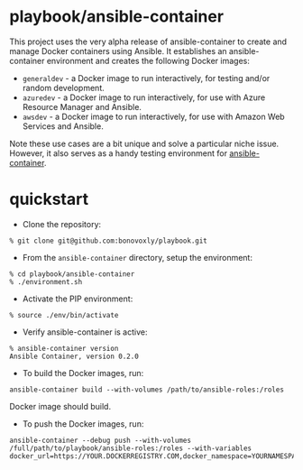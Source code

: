 # playbook/ansible-container

This project uses the very alpha release of ansible-container to create and manage Docker containers using Ansible.  It establishes an ansible-container environment and creates the following Docker images:

- `generaldev` - a Docker image to run interactively, for testing and/or random development.
- `azuredev` - a Docker image to run interactively, for use with Azure Resource Manager and Ansible.
- `awsdev` - a Docker image to run interactively, for use with Amazon Web Services and Ansible.

Note these use cases are a bit unique and solve a particular niche issue.  However, it also serves as a handy testing environment for [ansible-container](https://github.com/ansible/ansible-container).

# quickstart

- Clone the repository:

```
% git clone git@github.com:bonovoxly/playbook.git
```

- From the `ansible-container` directory, setup the environment:

```
% cd playbook/ansible-container
% ./environment.sh
```

- Activate the PIP environment:

```
% source ./env/bin/activate
```

- Verify ansible-container is active:

```
% ansible-container version
Ansible Container, version 0.2.0
```

- To build the Docker images, run:

```
ansible-container build --with-volumes /path/to/ansible-roles:/roles
```

Docker image should build.

- To push the Docker images, run:

```
ansible-container --debug push --with-volumes /full/path/to/playbook/ansible-roles:/roles --with-variables docker_url=https://YOUR.DOCKERREGISTRY.COM,docker_namespace=YOURNAMESPACE
```
